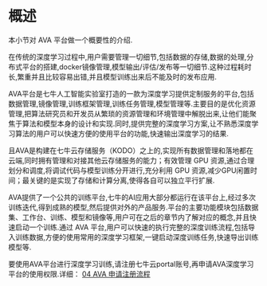 # 概述

本小节对 AVA 平台做一个概要性的介绍.

在传统的深度学习过程中,用户需要管理一切细节,包括数据的存储,数据的处理,分布式平台的搭建,docker镜像管理,模型输出/评估/发布等一切细节.这种过程耗时长,繁重并且比较容易出错,并且模型训练出来后不能及时的发布应用.

AVA平台是七牛人工智能实验室打造的一款为深度学习提供定制服务的平台,包括数据管理,镜像管理,训练框架管理,训练任务管理,模型管理等.主要目的是优化资源管理,把算法研究员和开发员从繁琐的资源管理和环境管理中解脱出来,让他们能聚焦于算法和模型本身的设计和实现.同时,提供完整的深度学习方案,让不熟悉深度学习算法的用户可以快速方便的使用平台的功能,快速输出深度学习的结果.

且AVA是构建在七牛云存储服务（KODO）之上的,实现所有数据管理和落地都在云端,同时拥有管理和对接其他云存储服务的能力；有效管理 GPU 资源,通过合理划分和调度,将调试代码与模型训练分开进行,充分利用 GPU 资源,减少GPU闲置时间；最关键的是实现了存储和计算分离,使得各自可以独立平行扩展.

AVA提供了一个公共的训练平台,七牛的AI应用大部分都运行在该平台上,经过多次训练迭代,得到成熟的模型,然后提供对外的产品服务.平台的主要功能模块包括数据集、工作台、训练、模型和镜像等,用户可在之后的章节内了解对应的概念,并且快速启动一个训练.通过 AVA 平台,用户可以快速的执行完整的深度训练流程,包括导入训练数据,方便的使用常用的深度学习框架,一键启动深度训练任务,快速导出训练模型等.

要使用AVA平台进行深度学习训练,请注册七牛云portal账号,再申请AVA深度学习平台的使用权限.详细： [04 AVA 申请注册流程](/04-register.md)